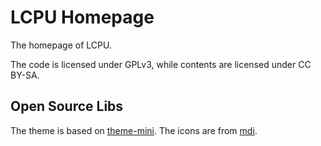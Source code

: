 # LCPU Homepage

The homepage of LCPU. 

The code is licensed under GPLv3, while contents are licensed under CC BY-SA.


## Open Source Libs

The theme is based on [theme-mini](https://github.com/nodejh/hugo-theme-mini).
The icons are from [mdi](https://github.com/Templarian/MaterialDesign-SVG).